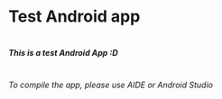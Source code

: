 # Test Android app
#
#
##### This is a test Android App :D
#
###### To compile the app, please use AIDE or Android Studio
